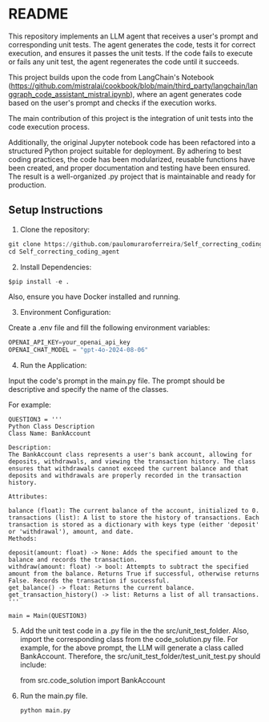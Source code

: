 # README

This repository implements an LLM agent that receives a user's prompt and corresponding unit tests. The agent generates the code, tests it for correct execution, and ensures it passes the unit tests. If the code fails to execute or fails any unit test, the agent regenerates the code until it succeeds.

This project builds upon the code from LangChain's Notebook (https://github.com/mistralai/cookbook/blob/main/third_party/langchain/langgraph_code_assistant_mistral.ipynb), where an agent generates code based on the user's prompt and checks if the execution works.

The main contribution of this project is the integration of unit tests into the code execution process.

Additionally, the original Jupyter notebook code has been refactored into a structured Python project suitable for deployment. By adhering to best coding practices, the code has been modularized, reusable functions have been created, and proper documentation and testing have been ensured. The result is a well-organized .py project that is maintainable and ready for production.


## Setup Instructions

1. Clone the repository:


```python
git clone https://github.com/paulomuraroferreira/Self_correcting_coding_agent.git
cd Self_correcting_coding_agent
```

2. Install Dependencies:

```python
$pip install -e .
```

Also, ensure you have Docker installed and running.

3. Environment Configuration:

Create a .env file and fill the following environment variables:

```python
OPENAI_API_KEY=your_openai_api_key
OPENAI_CHAT_MODEL = "gpt-4o-2024-08-06"
```

4. Run the Application:

Input the code's prompt in the main.py file. The prompt should be descriptive and specify the name of the classes.

For example:

    QUESTION3 = '''
    Python Class Description
    Class Name: BankAccount

    Description:
    The BankAccount class represents a user's bank account, allowing for deposits, withdrawals, and viewing the transaction history. The class ensures that withdrawals cannot exceed the current balance and that deposits and withdrawals are properly recorded in the transaction history.

    Attributes:

    balance (float): The current balance of the account, initialized to 0.
    transactions (list): A list to store the history of transactions. Each transaction is stored as a dictionary with keys type (either 'deposit' or 'withdrawal'), amount, and date.
    Methods:

    deposit(amount: float) -> None: Adds the specified amount to the balance and records the transaction.
    withdraw(amount: float) -> bool: Attempts to subtract the specified amount from the balance. Returns True if successful, otherwise returns False. Records the transaction if successful.
    get_balance() -> float: Returns the current balance.
    get_transaction_history() -> list: Returns a list of all transactions.
    '''

    main = Main(QUESTION3)

5. Add the unit test code in a .py file in the the src/unit_test_folder. Also, import the corresponding class from the 
code_solution.py file. For example, for the above prompt, the LLM will generate a class called BankAccount. Therefore, the 
src/unit_test_folder/test_unit_test.py should include:

    from src.code_solution import BankAccount

6. Run the main.py file. 

    ```python
    python main.py
    ```
